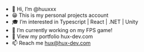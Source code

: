 - 👋 Hi, I’m @huuxxx
- 😁 This is my personal projects account
- 🎓 I’m interested in Typescript | React | .NET | Unity
- 🔧 I’m currently working on my FPS game! 
- 🤖 View my portfolio hux-dev.com
- 📫 Reach me hux@hux-dev.com
